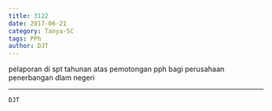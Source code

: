 ```yaml
---
title: 3122
date: 2017-06-21
category: Tanya-SC
tags: PPh
author: DJT
---
```


pelaporan di spt tahunan atas pemotongan pph bagi perusahaan penerbangan dlam negeri

---



`DJT`
